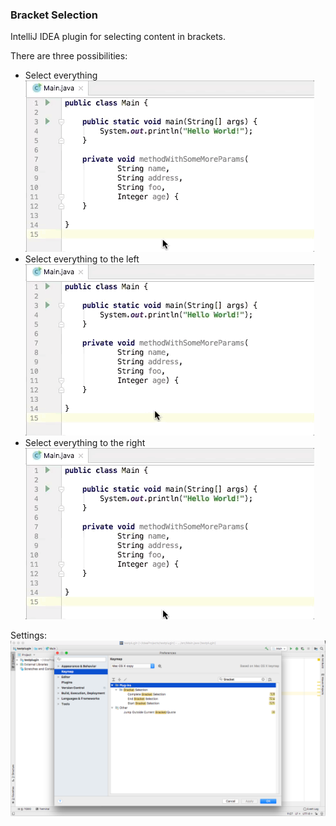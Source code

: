 ### Bracket Selection
IntelliJ IDEA plugin for selecting content in brackets.

There are three possibilities:
- Select everything<br/>
![everything](documentation/select_bracket_all.gif)
- Select everything to the left<br/>
![left](documentation/select_bracket_left.gif)
- Select everything to the right<br/>
![left](documentation/select_bracket_right.gif)

Settings:<br/>
![settings](documentation/bracket_selection_settings.png)